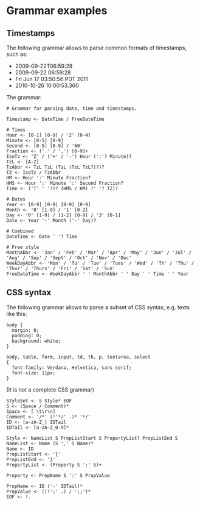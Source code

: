 # Grammar examples

## Timestamps

The following grammar allows to parse common formats of timestamps, such as:

* 2009-09-22T06:59:28
* 2009-09-22 06:59:28
* Fri Jun 17 03:50:56 PDT 2011
* 2010-10-26 10:00:53.360

The grammar:

    # Grammar for parsing date, time and timestamps.

    Timestamp <- DateTime / FreeDateTime

    # Times
    Hour <- [0-1] [0-9] / '2' [0-4]
    Minute <- [0-5] [0-9]
    Second <- [0-5] [0-9] / '60'
    Fraction <- ('.' / ',') [0-9]+
    IsoTz <- 'Z' / ('+' / '-') Hour (':'? Minute)?
    TzL <- [A-Z]
    TzAbbr <- TzL TzL (TzL (TzL TzL?)?)?
    TZ <- IsoTz / TzAbbr
    HM <- Hour ':' Minute Fraction?
    HMS <- Hour ':' Minute ':' Second Fraction?
    Time <- ('T' ' '?)? (HMS / HM) (' '? TZ)?

    # Dates
    Year <- [0-9] [0-9] [0-9] [0-9]
    Month <- '0' [1-9] / '1' [0-2]
    Day <- '0' [1-9] / [1-2] [0-9] / '3' [0-1]
    Date <- Year '-' Month ('-' Day)?

    # Combined
    DateTime <- Date ' '? Time

    # Free style
    MonthAbbr <- 'Jan' / 'Feb' / 'Mar' / 'Apr' / 'May' / 'Jun' / 'Jul' / 'Aug' / 'Sep' / 'Sept' / 'Oct' / 'Nov' / 'Dec'
    WeekDayAbbr <- 'Mon' / 'Tu' / 'Tue' / 'Tues' / 'Wed' / 'Th' / 'Thu' / 'Thur' / 'Thurs' / 'Fri' / 'Sat' / 'Sun'
    FreeDateTime <- WeekDayAbbr ' ' MonthAbbr ' ' Day ' ' Time ' ' Year

## CSS syntax

The following grammar allows to parse a subset of CSS syntax, e.g. texts like this:

    body {
      margin: 0;
      padding: 0;
      background: white;
    }

    body, table, form, input, td, th, p, textarea, select
    {
      font-family: Verdana, Helvetica, sans serif;
      font-size: 11px;
    }

(It is not a complete CSS grammar)

    StyleSet <- S Style* EOF
    S <- (Space / Comment)*
    Space <- [ \t\r\n]
    Comment <- '/*' (!'*/' .)* '*/'
    ID <- [a-zA-Z_] IDTail
    IDTail <- [a-zA-Z_0-9]*

    Style <- NameList S PropListStart S PropertyList? PropListEnd S
    NameList <- Name (S ',' S Name)*
    Name <- ID
    PropListStart <- '{'
    PropListEnd <- '}'
    PropertyList <- (Property S ';' S)+

    Property <- PropName S ':' S PropValue

    PropName <- ID ('-' IDTail)*
    PropValue <- ((!';' .) / ';;')*
    EOF <- !.